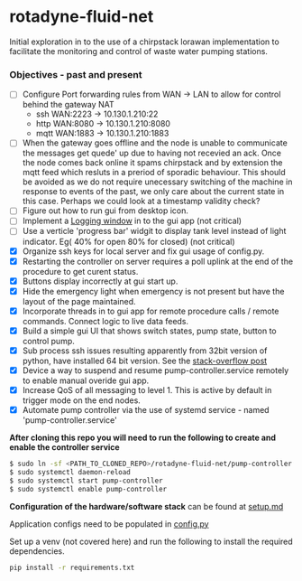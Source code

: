 # rotadyne-fluid-net
Initial exploration in to the use of a chirpstack lorawan implementation to facilitate the monitoring and control of waste water pumping stations.

### Objectives - past and present

- [ ] Configure Port forwarding rules from WAN -> LAN to allow for control behind the gateway NAT
  - ssh WAN:2223 -> 10.130.1.210:22
  - http WAN:8080 -> 10.130.1.210:8080
  - mqtt WAN:1883 -> 10.130.1.210:1883
- [ ] When the gateway goes offline and the node is unable to communicate the messages get quede' up due to having not recevied an ack. Once the node comes back online it spams chirpstack and by extension the mqtt feed which resluts in a preriod of sporadic behaviour. This should be avoided as we do not require unecessary switching of the machine in response to events of the past, we only care about the current state in this case. Perhaps we could look at a timestamp validity check?
- [ ] Figure out how to run gui from desktop icon.
- [ ] Implement a [Logging window](https://tkdocs.com/tutorial/text.html#modifying) in to the gui app (not critical)
- [ ] Use a  verticle 'progress bar' widgit to display tank level instead of light indicator. Eg( 40% for open 80% for closed) (not critical)
- [x] Organize ssh keys for local server and fix gui usage of config.py.
- [x] Restarting the controller on server requires a poll uplink at the end of the procedure to get curent status.
- [x] Buttons display incorrectly at gui start up.
- [x] Hide the emergency light when emergency is not present but have the layout of the page maintained.
- [x] Incorporate threads in to gui app for remote procedure calls / remote commands. Connect logic to live data feeds.
- [x] Build a simple gui UI that shows switch states, pump state, button to control pump. 
- [x] Sub process ssh issues resulting apparently from 32bit version of python, have installed 64 bit version. See the [stack-overflow post](https://stackoverflow.com/questions/65928671/python-subprocess-cant-call-ssh)
- [x] Device a way to suspend and resume pump-controller.service remotely to enable manual overide gui app. 
- [x] Increase QoS of all messaging to level 1. This is active by default in trigger mode on the end nodes. 
- [x] Automate pump controller via the use of systemd service - named 'pump-controller.service'

__After cloning this repo you will need to run the following to create and enable the controller service__
```sh
$ sudo ln -sf <PATH_TO_CLONED_REPO>/rotadyne-fluid-net/pump-controller.service /etc/systemd/system/pump-controller.service
$ sudo systemctl daemon-reload
$ sudo systemctl start pump-controller
$ sudo systemctl enable pump-controller
```

__Configuration of the hardware/software stack__ can be found at [setup.md](setup.md)

Application configs need to be populated in [config.py](config.py)

Set up a venv (not covered here) and run the following to install the required dependencies.
```sh
pip install -r requirements.txt
```
